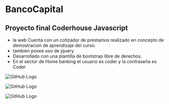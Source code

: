 # BancoCapital
<h2> Proyecto final Coderhouse Javascript </h2>

* la web Cuenta con un cotizador de prestamos realizado en concepto de demostracion de aprendizaje del curso.
* tambien posee uso de jquery
* Desarrollado con una plantilla de bootstrap libre de derechos.
* En el sector de Home banking el usuario es coder y la contraseña es Coder

![GitHub Logo](https://raw.githubusercontent.com/GermanPagano/BancoCapital/main/portada1.png)

![GitHub Logo](https://raw.githubusercontent.com/GermanPagano/BancoCapital/main/portada2.png)

![GitHub Logo](https://raw.githubusercontent.com/GermanPagano/BancoCapital/main/portada3.png)

